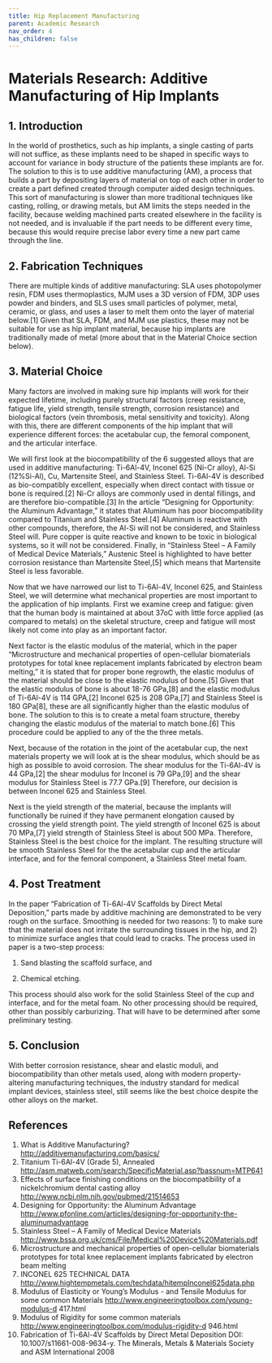 ```yaml
---
title: Hip Replacement Manufacturing
parent: Academic Research
nav_order: 4
has_children: false
---
```


# Materials Research: Additive Manufacturing of Hip Implants

## 1. Introduction

In the world of prosthetics, such as hip implants, a single casting of parts will not suffice, as these implants need to be shaped in specific ways to account for variance in body structure of the patients these implants are for. The solution to this is to use additive manufacturing (AM), a process that builds a part by depositing layers of material on top of each other in order to create a part defined created through computer aided design techniques. This sort of manufacturing is slower than more traditional techniques like casting, rolling, or drawing metals, but AM limits the steps needed in the facility, because welding machined parts created elsewhere in the facility is not needed, and is invaluable if the part needs to be different every time, because this would require precise labor every time a new part came through the line.

## 2. Fabrication Techniques
There are multiple kinds of additive manufacturing: SLA uses photopolymer
resin, FDM uses thermoplastics, MJM uses a 3D version of FDM, 3DP uses
powder and binders, and SLS uses small particles of polymer, metal, ceramic,
or glass, and uses a laser to melt them onto the layer of material below.[1] Given that SLA, FDM, and MJM use plastics, these may not be suitable for use as hip implant material, because hip implants are traditionally made of metal (more
about that in the Material Choice section below).

## 3. Material Choice
Many factors are involved in making sure hip implants will work for their expected lifetime, including purely structural factors (creep resistance, fatigue life, yield strength, tensile strength, corrosion resistance) and biological factors (vein thrombosis, metal sensitivity and toxicity). Along with this, there are different components of the hip implant that will experience different forces: the acetabular cup, the femoral component, and the articular interface.

We will first look at the biocompatibility of the 6 suggested alloys that are used in additive manufacturing: Ti-6Al-4V, Inconel 625 (Ni-Cr alloy), Al-Si (12%Si-Al), Cu, Martensite Steel, and Stainless Steel. Ti-6Al-4V is described as bio-compatibly excellent, especially when direct contact with tissue or bone is required.[2] Ni-Cr alloys are commonly used in dental fillings, and are therefore bio-compatible.[3] In the article “Designing for Opportunity: the Aluminum Advantage,” it states that Aluminum has poor biocompatibility compared to Titanium and Stainless Steel.[4] Aluminum is reactive with other compounds, therefore, the Al-Si will not be considered, and Stainless Steel will. Pure copper is quite reactive and known to be toxic in biological systems, so it will not be considered. Finally, in “Stainless Steel – A Family of Medical Device Materials,” Austenic Steel is highlighted to have better corrosion resistance than Martensite Steel,[5] which means that Martensite Steel is less favorable. 

Now that we have narrowed our list to Ti-6Al-4V, Inconel 625, and Stainless Steel, we will determine what mechanical properties are most important to the application of hip implants. First we examine creep and fatigue: given that the human body is maintained at about 37oC with little force applied (as compared to metals) on the skeletal structure, creep and fatigue will most likely not come into play as an important factor. 

Next factor is the elastic modulus of the material, which in the paper “Microstructure and mechanical properties of open-cellular biomaterials prototypes for total knee replacement implants fabricated by electron beam melting,” it is stated that for proper bone regrowth, the elastic modulus of the material should be close to the elastic modulus of bone.[5] Given that the elastic modulus of bone is about 18-76 GPa,[8] and the elastic modulus of Ti-6Al-4V is 114 GPA,[2] Inconel 625 is 208 GPa,[7] and Stainless Steel is 180 GPa[8], these are all significantly higher than the elastic modulus of bone. The solution to this is to create a metal foam structure, thereby changing the elastic modulus of the material to match bone.[6] This procedure could be applied to any of the the three metals.

Next, because of the rotation in the joint of the acetabular cup, the next materials property we will look at is the shear modulus, which should be as high as possible to avoid corrosion. The shear modulus for the Ti-6Al-4V is 44 GPa,[2] the shear modulus for Inconel is 79 GPa,[9] and the shear modulus for Stainless Steel is 77.7 GPa.[9] Therefore, our decision is between Inconel 625 and Stainless Steel.

Next is the yield strength of the material, because the implants will functionally be ruined if they have permanent elongation caused by crossing the yield strength point. The yield strength of Inconel 625 is about 70 MPa,[7] yield strength of Stainless Steel is about 500 MPa. Therefore, Stainless Steel is the best choice for the implant. The resulting structure will be smooth Stainless Steel for the the acetabular cup and the articular interface, and for the femoral component, a Stainless Steel metal foam.

## 4. Post Treatment
In the paper “Fabrication of Ti-6Al-4V Scaffolds by Direct Metal Deposition,” parts made by additive machining are demonstrated to be very rough on the surface. Smoothing is needed for two reasons: 1) to make sure that the material does not irritate the surrounding tissues in the hip, and 2) to minimize surface angles that could lead to cracks. The process used in paper is a two-step process:

1. Sand blasting the scaffold surface, and

2. Chemical etching. 

This process should also work for the solid Stainless Steel of the cup and interface, and for the metal foam. No other processing should be required, other than possibly carburizing. That will have to be determined after some preliminary testing.

## 5. Conclusion

With better corrosion resistance, shear and elastic moduli, and biocompatibility than other metals used, along with modern property-altering manufacturing techniques, the industry standard for medical implant devices, stainless steel, still seems like the best choice despite the other alloys on the market.


## References
1. What is Additive Manufacturing?
http://additivemanufacturing.com/basics/
2. Titanium Ti-6Al-4V (Grade 5), Annealed
http://asm.matweb.com/search/SpecificMaterial.asp?bassnum=MTP641
3. Effects of surface finishing conditions on the biocompatibility of a nickelchromium dental casting alloy
http://www.ncbi.nlm.nih.gov/pubmed/21514653
4. Designing for Opportunity: the Aluminum Advantage
http://www.pfonline.com/articles/designing-for-opportunity-the-aluminumadvantage
5. Stainless Steel – A Family of Medical Device Materials
http://www.bssa.org.uk/cms/File/Medical%20Device%20Materials.pdf
6. Microstructure and mechanical properties of open-cellular biomaterials
prototypes for total knee replacement implants fabricated by electron
beam melting
7. INCONEL 625 TECHNICAL DATA
http://www.hightempmetals.com/techdata/hitempInconel625data.php
8. Modulus of Elasticity or Young’s Modulus - and Tensile Modulus for some
common Materials
http://www.engineeringtoolbox.com/young-modulus-d 417.html
9. Modulus of Rigidity for some common materials
http://www.engineeringtoolbox.com/modulus-rigidity-d 946.html
10. Fabrication of Ti-6Al-4V Scaffolds by Direct Metal Deposition
DOI: 10.1007/s11661-008-9634-y. The Minerals, Metals & Materials Society and ASM International 2008

